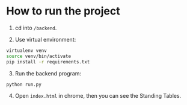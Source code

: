 # How to run the project

1. cd into `/backend`.

2. Use virtual environment:
``` bash
virtualenv venv
source venv/bin/activate
pip install -r requirements.txt
``` 

3. Run the backend program:
```
python run.py
```

4. Open `index.html` in chrome, then you can see the Standing Tables.